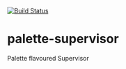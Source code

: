 [![Build Status](https://travis-ci.org/palette-software/palette-supervisor.svg?branch=master)](https://travis-ci.org/palette-software/palette-supervisor)

# palette-supervisor
Palette flavoured Supervisor
